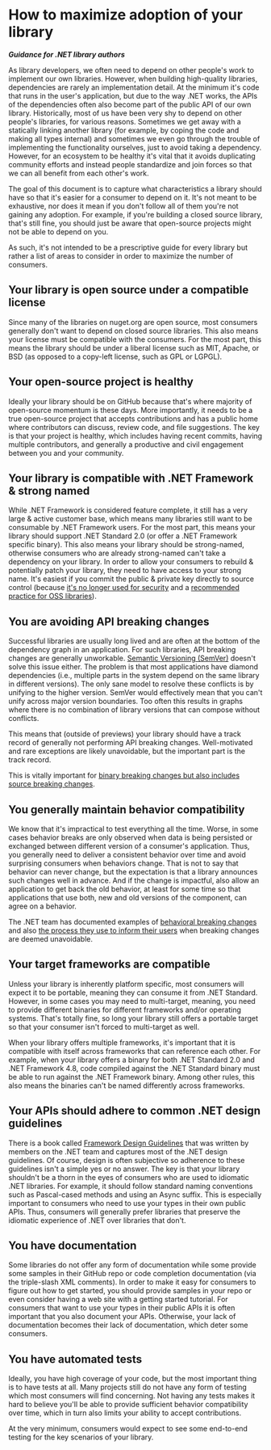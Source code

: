 # How to maximize adoption of your library

***Guidance for .NET library authors***

As library developers, we often need to depend on other people's work to
implement our own libraries. However, when building high-quality libraries,
dependencies are rarely an implementation detail. At the minimum it's code that
runs in the user's application, but due to the way .NET works, the APIs of the
dependencies often also become part of the public API of our own library.
Historically, most of us have been very shy to depend on other people's
libraries, for various reasons. Sometimes we get away with a statically linking
another library (for example, by coping the code and making all types internal)
and sometimes we even go through the trouble of implementing the functionality
ourselves, just to avoid taking a dependency. However, for an ecosystem to be
healthy it's vital that it avoids duplicating community efforts and instead
people standardize and join forces so that we can all benefit from each other's
work.

The goal of this document is to capture what characteristics a library should
have so that it's easier for a consumer to depend on it. It's not meant to be
exhaustive, nor does it mean if you don't follow all of them you're not gaining
any adoption. For example, if you're building a closed source library, that's
still fine, you should just be aware that open-source projects might not be able
to depend on you.

As such, it's not intended to be a prescriptive guide for every library but
rather a list of areas to consider in order to maximize the number of consumers.

## Your library is open source under a compatible license

Since many of the libraries on nuget.org are open source, most consumers
generally don't want to depend on closed source libraries. This also means your
license must be compatible with the consumers. For the most part, this means the
library should be under a liberal license such as MIT, Apache, or BSD (as
opposed to a copy-left license, such as GPL or LGPGL).

## Your open-source project is healthy

Ideally your library should be on GitHub because that's where majority of
open-source momentum is these days. More importantly, it needs to be a true
open-source project that accepts contributions and has a public home where
contributors can discuss, review code, and file suggestions. The key is that
your project is healthy, which includes having recent commits, having multiple
contributors, and generally a productive and civil engagement between you and
your community.

## Your library is compatible with .NET Framework & strong named

While .NET Framework is considered feature complete, it still has a very large &
active customer base, which means many libraries still want to be consumable by
.NET Framework users. For the most part, this means your library should support
.NET Standard 2.0 (or offer a .NET Framework specific binary). This also means
your library should be strong-named, otherwise consumers who are already
strong-named can't take a dependency on your library. In order to allow your
consumers to rebuild & potentially patch your library, they need to have access
to your strong name. It's easiest if you commit the public & private key
directly to source control (because [it's no longer used for security][sn] and a
[recommended practice for OSS libraries][sn-commit]).

## You are avoiding API breaking changes

Successful libraries are usually long lived and are often at the bottom of the
dependency graph in an application. For such libraries, API breaking changes are
generally unworkable. [Semantic Versioning (SemVer)][sem-ver] doesn't solve this
issue either. The problem is that most applications have diamond dependencies
(i.e., multiple parts in the system depend on the same library in different
versions). The only sane model to resolve these conflicts is by unifying to the
higher version. SemVer would effectively mean that you can't unify across major
version boundaries. Too often this results in graphs where there is no
combination of library versions that can compose without conflicts.

This means that (outside of previews) your library should have a track record of
generally not performing API breaking changes. Well-motivated and rare
exceptions are likely unavoidable, but the important part is the track record.

This is vitally important for [binary breaking changes but also includes source
breaking changes][breaking-changes].

## You generally maintain behavior compatibility

We know that it's impractical to test everything all the time. Worse, in some
cases behavior breaks are only observed when data is being persisted or
exchanged between different version of a consumer's application. Thus, you
generally need to deliver a consistent behavior over time and avoid surprising
consumers when behaviors change. That is not to say that behavior can never
change, but the expectation is that a library announces such changes well in
advance. And if the change is impactful, also allow an application to get back
the old behavior, at least for some time so that applications that use both, new
and old versions of the component, can agree on a behavior.

The .NET team has documented examples of [behavioral breaking
changes][behavioral-breaks] and also [the process they use to inform their
users][breaking-change-process] when breaking changes are deemed unavoidable.

## Your target frameworks are compatible

Unless your library is inherently platform specific, most consumers will expect
it to be portable, meaning they can consume it from .NET Standard. However, in
some cases you may need to multi-target, meaning, you need to provide different
binaries for different frameworks and/or operating systems. That's totally fine,
so long your library still offers a portable target so that your consumer isn't
forced to multi-target as well.

When your library offers multiple frameworks, it's important that it is
compatible with itself across frameworks that can reference each other. For
example, when your library offers a binary for both .NET Standard 2.0 and .NET
Framework 4.8, code compiled against the .NET Standard binary must be able to
run against the .NET Framework binary. Among other rules, this also means the
binaries can't be named differently across frameworks.

## Your APIs should adhere to common .NET design guidelines

There is a book called [Framework Design Guidelines][fxdg] that was written by
members on the .NET team and captures most of the .NET design guidelines. Of
course, design is often subjective so adherence to these guidelines isn't a
simple yes or no answer. The key is that your library shouldn't be a thorn in
the eyes of consumers who are used to idiomatic .NET libraries. For example, it
should follow standard naming conventions such as Pascal-cased methods and using
an Async suffix. This is especially important to consumers who need to use your
types in their own public APIs. Thus, consumers will generally prefer libraries
that preserve the idiomatic experience of .NET over libraries that don't.

## You have documentation

Some libraries do not offer any form of documentation while some provide some
samples in their GitHub repo or code completion documentation (via the
triple-slash XML comments). In order to make it easy for consumers to figure out
how to get started, you should provide samples in your repo or even consider
having a web site with a getting started tutorial. For consumers that want to
use your types in their public APIs it is often important that you also document
your APIs. Otherwise, your lack of documentation becomes their lack of
documentation, which deter some consumers.

## You have automated tests

Ideally, you have high coverage of your code, but the most important thing is to
have tests at all. Many projects still do not have any form of testing which
most consumers will find concerning. Not having any tests makes it hard to
believe you'll be able to provide sufficient behavior compatibility over time,
which in turn also limits your ability to accept contributions.

At the very minimum, consumers would expect to see some end-to-end testing for
the key scenarios of your library.

[sn]: https://docs.microsoft.com/en-us/dotnet/standard/assembly/strong-named#what-makes-a-strong-named-assembly
[sn-commit]: https://docs.microsoft.com/en-us/dotnet/standard/library-guidance/strong-naming
[sem-ver]: https://semver.org/
[breaking-changes]: https://github.com/dotnet/runtime/blob/master/docs/coding-guidelines/breaking-change-rules.md#source-and-binary-compatibility-changes
[behavioral-breaks]: https://github.com/dotnet/runtime/blob/master/docs/coding-guidelines/breaking-change-rules.md#behavioral-changes
[breaking-change-process]: https://github.com/dotnet/runtime/blob/master/docs/project/breaking-change-process.md
[fxdg]: https://www.amazon.com/dp/0135896460
